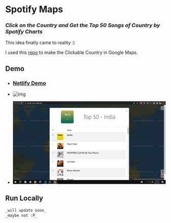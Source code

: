 # Spotify Maps

### _Click on the Country and Get the Top 50 Songs of Country by Spotify Charts_

This idea finally came to reality :)

I used this [repo](https://github.com/arturssmirnovs/Clickable-countries-using-Google-Maps-API) to make the Clickable Country in Google Maps.

## Demo

- ### [Netlify Demo](https://spotify-maps.netlify.app/)

- ![img](demo/spotify.gif)

- ![img](demo/spotify1.JPG)

## Run Locally

    _will update soon_
    _maybe not :P_

